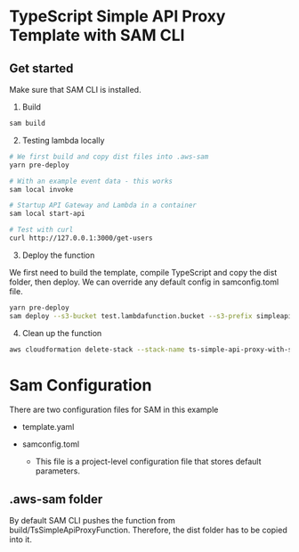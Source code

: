 # TypeScript Simple API Proxy Template with SAM CLI

## Get started

Make sure that SAM CLI is installed.

1. Build

```bash
sam build
```

2. Testing lambda locally

```bash
# We first build and copy dist files into .aws-sam
yarn pre-deploy

# With an example event data - this works
sam local invoke

# Startup API Gateway and Lambda in a container
sam local start-api

# Test with curl
curl http://127.0.0.1:3000/get-users
```

3. Deploy the function

We first need to build the template, compile TypeScript and copy the dist folder, then deploy. We can override any default config in samconfig.toml file.

```bash
yarn pre-deploy
sam deploy --s3-bucket test.lambdafunction.bucket --s3-prefix simpleapiproxy
```

4. Clean up the function

```bash
aws cloudformation delete-stack --stack-name ts-simple-api-proxy-with-sam
```

# Sam Configuration

There are two configuration files for SAM in this example

- template.yaml

- samconfig.toml
  - This file is a project-level configuration file that stores default parameters.

## .aws-sam folder

By default SAM CLI pushes the function from build/TsSimpleApiProxyFunction. Therefore, the dist folder has to be copied into it. 

